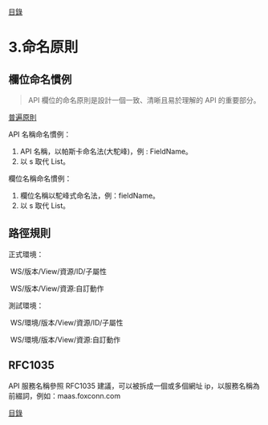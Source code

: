 [目錄](README.md "目錄")

# 3.命名原則

## 欄位命名慣例

> API 欄位的命名原則是設計一個一致、清晰且易於理解的 API 的重要部分。

[普遍原則](./General_Policy.md)

API 名稱命名慣例：

1. API 名稱，以帕斯卡命名法(大駝峰)，例 : FieldName。
2. 以 s 取代 List。

欄位名稱命名慣例：

1. 欄位名稱以駝峰式命名法，例：fieldName。
2. 以 s 取代 List。

## 路徑規則

正式環境：

​ WS/版本/View/資源/ID/子屬性

​ WS/版本/View/資源:自訂動作

測試環境：

​ WS/環境/版本/View/資源/ID/子屬性

​ WS/環境/版本/View/資源:自訂動作

## RFC1035

API 服務名稱參照 RFC1035 建議，可以被拆成一個或多個網址 ip，以服務名稱為前綴詞，例如：maas.foxconn.com

[目錄](README.md "目錄")
